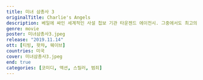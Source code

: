 ```yaml
---
title: 미녀 삼총사 3
originalTitle: Charlie's Angels
description: 베일에 싸인 세계적인 사설 첩보 기관 타운젠드 에이전시. 그중에서도 최고의 실력을 자랑하는 '사비나'(크리스틴 스튜어트)와 '제인'(엘라 발린스카)은 전 세계 안보를 뒤흔들 사건을 해결하기 위해 한 팀으로 뭉친다. 독일의 전력회사 '브록'이 미래 전력 산업에 혁명을 일으킬 제품 '컬리스토'를 발명하지만, '컬리스토'의 치명적인 결점을 알고 있는 유일한 인물 '엘레나'(나오미 스콧)가 비밀리에 타운젠드 에이전시를 찾아 내부 고발에 나선 것. 하지만 이를 지켜보던 의문의 인물에 의해 습격이 시작되고, 사태의 심각성을 감지한 '사비나', '제인', '엘레나'는 본격적으로 한 팀이 되어 움직이기 시작한다. 세상을 움직일 새로운 엔젤들이 돌아온다!
genre: movie
poster: 미녀삼총사3.jpeg
release: "2019.11.14"
ott: [티빙, 왓챠, 웨이브]
countries: 미국
cover: 미녀삼총사3.jpeg
end: true
categories: [코미디, 액션, 스릴러, 범죄]
---
```

